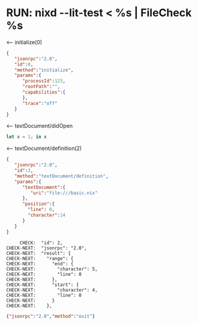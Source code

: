 # RUN: nixd --lit-test < %s | FileCheck %s

<-- initialize(0)

```json
{
   "jsonrpc":"2.0",
   "id":0,
   "method":"initialize",
   "params":{
      "processId":123,
      "rootPath":"",
      "capabilities":{
      },
      "trace":"off"
   }
}
```


<-- textDocument/didOpen

```nix file:///basic.nix
let x = 1; in x
```

<-- textDocument/definition(2)


```json
{
   "jsonrpc":"2.0",
   "id":2,
   "method":"textDocument/definition",
   "params":{
      "textDocument":{
         "uri":"file:///basic.nix"
      },
      "position":{
        "line": 0,
        "character":14
      }
   }
}
```

```
     CHECK:  "id": 2,
CHECK-NEXT:  "jsonrpc": "2.0",
CHECK-NEXT:  "result": {
CHECK-NEXT:    "range": {
CHECK-NEXT:      "end": {
CHECK-NEXT:        "character": 5,
CHECK-NEXT:        "line": 0
CHECK-NEXT:      },
CHECK-NEXT:      "start": {
CHECK-NEXT:        "character": 4,
CHECK-NEXT:        "line": 0
CHECK-NEXT:      }
CHECK-NEXT:    },
```


```json
{"jsonrpc":"2.0","method":"exit"}
```
